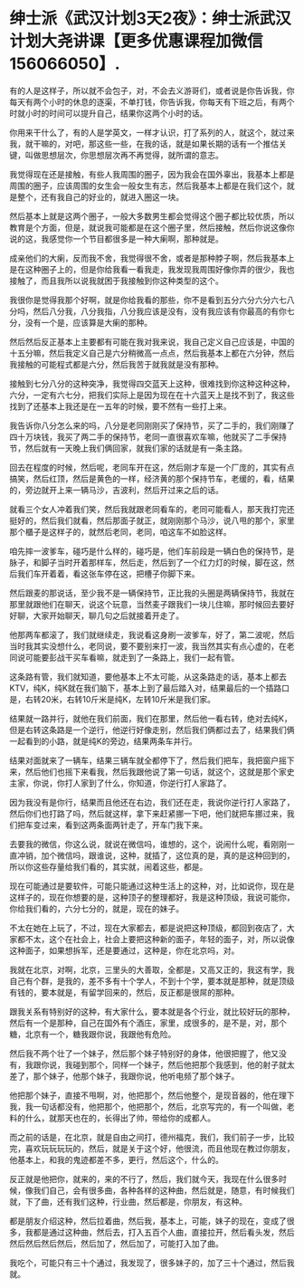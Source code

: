 # 绅士派《武汉计划3天2夜》：绅士派武汉计划大尧讲课【更多优惠课程加微信156066050】.

有的人是这样子，所以就不会包子，对，不会去义游哥们，或者说是你告诉我，你每天有两个小时的休息的逐渠，不单打钱，你告诉我，你每天有下班之后，有两个时就小时的时间可以提升自己，结果你这两个小时的话。

你用来干什么了，有的人是学英文，一样才认识，打了系列的人，就这个，就过来我，就干嘛的，对吧，那这些一些，在我的话，就是如果长期的话有一个推估关键，叫做思想层次，你思想层次再不再觉得，就所谓的意志。

我觉得现在还是接触，有些人我周围的圈子，因为我会在国外辜出，我基本上都是周围的圈子，应该周围的女生会一般女生有志，然后我基本上都是在我们这个，就是整个，还有我自己的好业的，就进入圈这一块。

然后基本上就是这两个圈子，一般大多数男生都会觉得这个圈子都比较优质，所以教育是个方面，但是，就说我可能都是在这个圈子里，然后接触，然后你说这像你说的这，我感觉你一个节目都很多是一种大瘌啊，那种就是。

成亲他们的大瘌，反而我不舍，我觉得很不舍，或者是那种脖子啊，然后我基本上是在这种圈子上的，但是你给我看一看我走，我发现我周围好像你弄的很少，我也接触了，而且我所以说我就困于我接触到你这种类型的这个。

我很你是觉得我那个好啊，就是你给我看的那些，你不是看到五分六分六分六七八分吗，然后八分我，八分我指，八分我应该是没有，没有我应该有你最高的有你七分，没有一个是，应该算是大瘌的那种。

然后然后反正基本上主要都有可能在我对我来说，我自己定义自己应该是，中国的十五分嘛，然后我定义自己是六分稍微高一点点，然后我基本上都在六分钟，然后我接触的可能程式都是六分，然后我苦于就我就是没有那种。

接触到七分八分的这种突净，我觉得四交蓝天上这种，很难找到你这种这种这种，六分，一定有六七分，把我们实际上是因为现在在十六蓝天上是找不到了，我这些找到了还基本上我还是在一五年的时候，要不然有一些打上来。

我告诉你八分怎么来的吗，八分是老同刚刚买了保持节，买了二手的，我们刚赚了四十万块钱，我买了两二手的保持节，老同一直很喜欢车嘛，他就买了二手保持节，然后就有一天晚上我们俩回家，就我们家的话就是有一条主路。

回去在程度的时候，然后呢，老同车开在这，然后刚才车是一个厂庞的，其实有点搞笑，然后红顶，然后是黄色的一样，经济黄的那个保持节车，老缓的，看，结果的，旁边就开上来一辆马沙，吉波利，然后开过来之后的话。

就看三个女人冲着我们笑，然后我就跟老同看车的，老同可能看人，那天我打完还挺好的，然后我们就看，然后那面子就正，就刚刚那个马沙，说八甩的那个，家里那个櫃子是这样子的，就然后老同，老同，咱这车不如脸这样。

咱先摔一波爹车，碰巧是什么样的，碰巧是，他们车前段是一辆白色的保持节，是脉子，和脚子当时开着那样车，然后走，然后到了一个红力灯的时候，脚在这，然后我们车开着着，看这张车停在这，把槽子你脚下来。

然后跟麦的那说话，至少我不是一辆保持节，正比我的头圈是两辆保持节，我就在那里就跟他们在聊天，说这个玩意，当然麦子跟我们一块儿住嘛，那时候回去要好好聊，大家开始聊天，聊几句之后就接着开走了。

他那两车都滚了，我们就继续走，我说看这身刷一波爹车，好了，第二波呢，然后当时我其实没想什么，老同说，要不要别来打一波，我当然其实有点心虚的，在老同说可能要彭战干买车看嘛，就走到了一条路上，我们一起有管。

这条路有管，我们就知道，要他基本上不太可能，从这条路走的话，基本上都去KTV，纯K，纯K就在我们脑下，基本上到了最后踏入对，结果最后的一个插路口是，右转20米，右转10斤米是纯K，左转10斤米是我们家。

结果就一路并行，就他在我们前面，我们在那里，然后他一看右转，绝对去纯K，但是右转这条路是一个逆行，他逆行好像走别，然后我们俩都过去了，结果我们俩一起看到的小路，就是纯K的旁边，结果两条车并行。

结果对面就来了一辆车，结果三辆车就全都停下了，然后我们把车，我把窗户摇下来，然后他们也摇下来看我，然后我跟他说了第一句话，就这个，这就是那个家史主家，你说，你打人家到了什么，你知道，你逆行打人家路了。

因为我没有是你行，结果而且他还在右边，我们还在走，我说你逆行打人家路了，然后你们也打路了吗，然后就这样，拿下来赶紧挪一下吧，他们就把车挪过来，我们把车变过来，看到这两条面两针走了，开车门我下来。

去要我的微信，你这么说，就说在微信吗，谁想的，这个，说闹什么呢，看刚刚一直冲销，加个微信吗，跟谁说，这种，就插了，这位真的是，真的是这种回到的，所以你这些存量给我们看的，其实就，闹着这些，都是。

现在可能通过是要软件，可能只能通过这种生活上的这种，对，比如说你，现在是这样子的，现在你想要的是，这种顶子的整理都好，我是这种顶级，我说可能你，你给我们看的，六分七分的，就是，现在的妹子。

不太在她在上玩了，不过，现在大家都去，都是说把这种顶级，都回到夜店了，大家都不太，这个在社会上，社会上要把这种新的面子，年轻的面子，对，所以说像这种面子，如果想拆军，还是要通过，这种是，你在北京吗，对。

我就在北京，对啊，北京，三里头的大善取，全都是，又高又正的，我这有学，我自己有个群，是我的，差不多有十个学人，不到十个学，要本就是那种，就是顶级有钱的，要本就是，有留学回来的，然后，反正都是很屌的那种。

跟我关系有特别好的这种，有大家什么，要本就是各个行业，就比较好玩的那种，然后有一个是那种，自己在国外有个酒庄，家里，成很多的，是不是，对，那个糖，北京有一个，糖我跟你说，我跟他有危险。

然后我不两个壮了一个妹子，然后那个妹子特别好的身体，他很把握了，他又没有，我跟你说，我碰到那个，同样一个妹子，然后他把那个我感到，他的射子就太差了，那个妹子，他那个妹子，我跟你说，他听电频了那个妹子。

他把那个妹子，直接不甩啊，对，他把那个，然后他整个，是现音器的，他在理下我，我一句话都没有，他把那个，他把那个，然后，北京写完的，有一个叫做，老料的什么，就那天也在的，长得出了帅，带给你的成都人。

而之前的话是，在北京，就是自由之间打，德州福克，我们，我们前子一步，比较完，喜欢玩玩玩玩的，然后，就是关于这个好，他很流，而且他现在教过你朋友，他基本上，和我的鬼迹都差不多，更行，然后这个，什么的。

反正就是他把你，就来的，来的不行了，然后，我们就今天，我现在什么很多时候，像我们自己，会有很多曲，各种各样的这种曲，然后就是，随意，有时候我们就，下了曲，还有我们这种，行业曲，然后都是，你朋友，有这种。

都是朋友介绍这种，然后拉着曲，然后我，基本上，可能，妹子的现在，变成了很多，我都是通过这种曲，然后去，打入五百个人曲，直接拉开，然后看头发，然后然后然后然后然后，然后加了，然后加了，可能打入加了曲。

我吃个，可能只有三十个通过，我发现了，很多妹子的，加了三十个通过，然后我就。